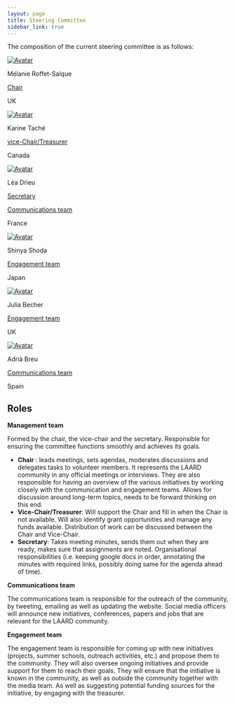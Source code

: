 ```yaml
---
layout: page
title: Steering Committee
sidebar_link: true
---
```


The composition of the current steering committee is as follows:

<!-- 
DEV NOTES:
div class "avatar" blocks define the number of profiles in each row. 
They contain div class "member" blocks that have the picture of each member followed by their info.
-->
<div class="avatar">

<div class ="member">
<div class="square"><a href="https://www.bristol.ac.uk/people/person/Melanie-Roffet-Salque-6bd37ac0-a205-408c-af56-a0bdaeb5a5f6/" target="_blank"><img src="{{ "/assets/media/melanie.jpg" | relative_url }}" alt="Avatar" /></a></div>
<p>Mélanie Roffet-Salque</p>
<p class="role"><a href="#management">Chair</a></p>
<p>UK</p>
  <p></p>
</div>

<div class ="member">
<div class="square"><a href="https://www.flsh.ulaval.ca/notre-faculte/repertoire-du-personnel/karine-tache" target="_blank"><img src="{{ "/assets/media/karine.jpg" | relative_url }}" alt="Avatar" /></a></div>
<p>Karine Taché</p>
<p class="role"><a href="#management">vice-Chair/Treasurer</a></p>
<p>Canada</p>
  <p></p>
</div>

<div class ="member">
<div class="square"><a href="https://www.cepam.cnrs.fr/contact/lea-drieu/" target="_blank"><img src="{{ "/assets/media/lea.jpg" | relative_url }}" alt="Avatar" /></a></div>
<p>Léa Drieu</p>
<p class="role"><a href="#management">Secretary</a></p>
<p class="role"><a href="#communications">Communications team</a></p>
<p>France</p>
<p></p>
</div>

</div>

<div class="avatar">

<div class ="member">
<div class="square"><a href="https://researchmap.jp/shoda_shinya?lang=en" target="_blank"><img src="{{ "/assets/media/shinya.png" | relative_url }}" alt="Avatar" /></a></div>
<p>Shinya Shoda</p>
<p class="role"><a href="#engagement">Engagement team</a></p>
<p>Japan</p>
  <p></p>
</div>

<div class ="member">
<div class="square"><a href="https://sites.google.com/palaeome.org/chemarch/esr-projects/esr-9-julia-becher" target="_blank"><img src="{{ "/assets/media/julia.jpg" | relative_url }}" alt="Avatar" /></a></div>
<p>Julia Becher</p>
<p class="role"><a href="#engagement">Engagement team</a></p>
<p>UK</p>
  <p></p>
</div>

<div class ="member">
<div class="square"><a href="https://portalrecerca.uab.cat/en/persons/adria-breu-barcons-2" target="_blank"><img src="{{ "/assets/media/adria.jpeg" | relative_url }}" alt="Avatar" /></a></div>
<p>Adrià Breu</p>
<p class="role"><a href="#communications">Communications team</a></p>
<p>Spain</p>
  <p></p>
</div>

</div>





## Roles

**Management team** <a id="management"></a>

Formed by the chair, the vice-chair and the secretary. Responsible for ensuring the committee functions smoothly and achieves its goals.
- **Chair** : leads meetings, sets agendas, moderates discussions and delegates tasks to volunteer members. It represents the LAARD community in any official meetings or interviews. They are also responsible for having an overview of the various initiatives by working closely with the communication and engagement teams. Allows for discussion around long-term topics, needs to be forward thinking on this end.
-	**Vice-Chair/Treasurer**: Will support the Chair and fill in when the Chair is not available. Will also identify grant opportunities and manage any funds available. Distribution of work can be discussed between the Chair and Vice-Chair.
- **Secretary**: Takes meeting minutes, sends them out when they are ready, makes sure that assignments are noted. Organisational responsibilities (i.e. keeping google docs in order, annotating the minutes with required links, possibly doing same for the agenda ahead of time).
  
**Communications team**<a id="communications"></a>

The communications team is responsible for the outreach of the community, by tweeting, emailing as well as updating the website. Social media officers will announce new initiatives, conferences, papers and jobs that are relevant for the LAARD community.

**Engagement team**<a id="engagement"></a>

The engagement team is responsible for coming up with new initiatives (projects, summer schools, outreach activities, etc.) and propose them to the community. They will also oversee ongoing initiatives and provide support for them to reach their goals. They will ensure that the initiative is known in the community, as well as outside the community together with the media team. As well as suggesting potential funding sources for the initiative, by engaging with the treasurer.

